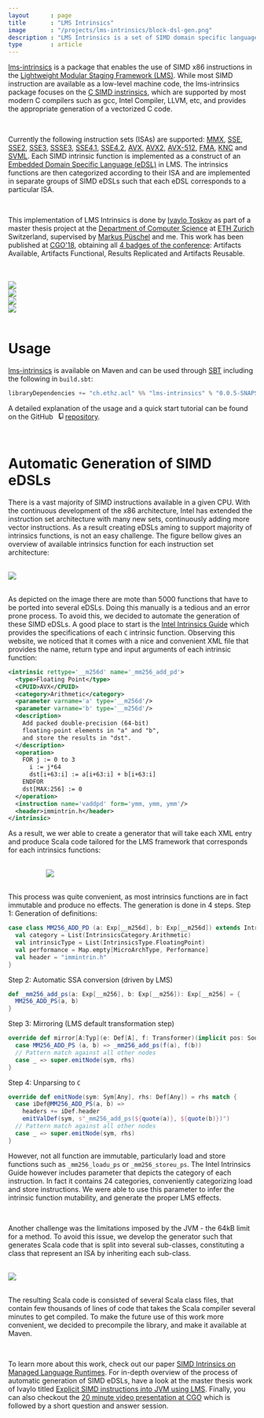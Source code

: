 ```yaml
---
layout      : page
title       : "LMS Intrinsics"
image       : "/projects/lms-intrinsics/block-dsl-gen.png"
description : "LMS Intrinsics is a set of SIMD domain specific languages implementing vectorization ISAs from MMX to AVX-512, implemented as library for the Lightweight Modular Staging framework"
type        : article
---
```


[lms-intrinsics](https://github.com/ivtoskov/lms-intrinsics) is a package that enables the use of SIMD x86 instructions
in the [Lightweight Modular Staging Framework (LMS)][lms]. While most SIMD
instruction are available as a low-level machine code, the lms-intrinsics
package focuses on the [C SIMD instrinsics][cintrinsics], which are supported by most
modern C compilers such as gcc, Intel Compiler, LLVM, etc, and provides
the appropriate generation of a vectorized C code.

<br />

Currently the following instruction sets (ISAs) are supported:
[MMX](https://en.wikipedia.org/wiki/MMX_(instruction_set)),
[SSE](https://en.wikipedia.org/wiki/Streaming_SIMD_Extensions),
[SSE2](https://en.wikipedia.org/wiki/SSE2),
[SSE3](https://en.wikipedia.org/wiki/SSE3),
[SSSE3](https://en.wikipedia.org/wiki/SSSE3),
[SSE4.1](https://en.wikipedia.org/wiki/SSE4#SSE4.1),
[SSE4.2](https://en.wikipedia.org/wiki/SSE4#SSE4.2),
[AVX](https://en.wikipedia.org/wiki/Advanced_Vector_Extensions),
[AVX2](https://en.wikipedia.org/wiki/Advanced_Vector_Extensions#Advanced_Vector_Extensions_2),
[AVX-512](https://en.wikipedia.org/wiki/Advanced_Vector_Extensions#AVX-512),
[FMA](https://en.wikipedia.org/wiki/FMA_instruction_set),
[KNC](http://openlab.web.cern.ch/sites/openlab.web.cern.ch/files/presentations/KNC_ISA_Overview_Apr2012_SJ_New_V4.pdf)
and [SVML](https://software.intel.com/en-us/node/524289).
Each SIMD intrinsic function is implemented as a construct of an
[Embedded Domain Specific Language (eDSL)](http://wiki.c2.com/?EmbeddedDomainSpecificLanguage)
in LMS. The intrinsics functions are then categorized according to their
ISA and are implemented in separate groups of SIMD eDSLs such that each
eDSL corresponds to a particular ISA.

<br />

This implementation of LMS Intrinsics is done by [Ivaylo Toskov](https://github.com/ivtoskov) as part of a master thesis project at the [Department of Computer Science](https://www.inf.ethz.ch/) at [ETH Zurich](https://www.ethz.ch/en.html) Switzerland, supervised by
[Markus Püschel](https://www.inf.ethz.ch/personal/markusp/) and me. This work has been published at [CGO'18](http://cgo.org/cgo2018/), obtaining all [4 badges of the conference](http://ctuning.org/ae/artifacts.html#cgo2018): Artifacts Available, Artifacts Functional, Results Replicated and Artifacts Reusable.

<br />

<div class="row">
    <div class="col-md-2">
        &nbsp;
    </div>
    <div class="col-md-2">
        <img style="margin: auto; max-width: 100px; max-height: 100px;" src="/img/artifacts_available.jpg" />
    </div>
    <div class="col-md-2">
        <img style="margin: auto; max-width: 100px; max-height: 100px;" src="/img/artifacts_evaluated_functional.jpg" />
    </div>
    <div class="col-md-2">
        <img style="margin: auto; max-width: 100px; max-height: 100px;" src="/img/artifacts_evaluated_reusable.jpg" />
    </div>
    <div class="col-md-2">
        <img style="margin: auto; max-width: 100px; max-height: 100px;" src="/img/artifact_results_replicated.jpg" />
    </div>
</div>

<br />

# Usage

[lms-intrinsics](https://github.com/ivtoskov/lms-intrinsics) is available on Maven and can be used through [SBT](http://www.scala-sbt.org/) including the following in `build.sbt`:

```scala
libraryDependencies += "ch.ethz.acl" %% "lms-intrinsics" % "0.0.5-SNAPSHOT"
```

A detailed explanation of the usage and a quick start tutorial can be found on the GitHub  &nbsp; <svg aria-hidden="true" class="octicon octicon-repo" height="12" version="1.1" viewBox="0 0 12 16" width="9"><path fill-rule="evenodd" d="M4 9H3V8h1v1zm0-3H3v1h1V6zm0-2H3v1h1V4zm0-2H3v1h1V2zm8-1v12c0 .55-.45 1-1 1H6v2l-1.5-1.5L3 16v-2H1c-.55 0-1-.45-1-1V1c0-.55.45-1 1-1h10c.55 0 1 .45 1 1zm-1 10H1v2h2v-1h3v1h5v-2zm0-10H2v9h9V1z"></path></svg> [repository](https://github.com/ivtoskov/lms-intrinsics).

<br />

Automatic Generation of SIMD eDSLs
======================================

There is a vast majority of SIMD instructions available in a given CPU. With the continuous development of the x86 architecture,
Intel has extended the instruction set architecture with many new sets, continuously adding more vector instructions. As a result
creating eDSLs aming to support majority of intrinsics functions, is not an easy challenge. The figure bellow gives an overview
of available intrinsics function for each instruction set architecture:

<br />
<div style="margin: auto; max-width: 650px">
        <img src="lms-intrinsics-stats.png" />
</div>
<br />

As depicted on the image there are mote than 5000 functions that have to be ported into several eDSLs. Doing this manually is a
tedious and an error prone process. To avoid this, we decided to automate the generation of these SIMD eDSLs. A good place to
start is the [Intel Intrinsics Guide](https://software.intel.com/sites/landingpage/IntrinsicsGuide/) which provides the specifications
of each `C` intrinsic function. Observing this website, we noticed that it comes with a nice and convenient XML file that provides
the name, return type and input arguments of each intrinsic function:


```xml
<intrinsic rettype='__m256d' name='_mm256_add_pd'>
  <type>Floating Point</type>
  <CPUID>AVX</CPUID>
  <category>Arithmetic</category>
  <parameter varname='a' type='__m256d'/>
  <parameter varname='b' type='__m256d'/>
  <description>
    Add packed double-precision (64-bit)
    floating-point elements in "a" and "b",
    and store the results in "dst".
  </description>
  <operation>
    FOR j := 0 to 3
	  i := j*64
	  dst[i+63:i] := a[i+63:i] + b[i+63:i]
    ENDFOR
    dst[MAX:256] := 0
  </operation>
  <instruction name='vaddpd' form='ymm, ymm, ymm'/>
  <header>immintrin.h</header>
</intrinsic>

```

As a result, we wer able to create a generator that will take each XML entry and produce Scala code tailored for the LMS framework
that corresponds for each intrinsics functions:

<br />
<div style="margin: auto; max-width: 350px">
    <img src="block-dsl-gen.png" />
</div>
<br />

This process was quite convenient, as most intrinsics functions are in fact immutable and produce no effects. The generation is done
in 4 steps. Step 1: Generation of definitions:

```scala
case class MM256_ADD_PD (a: Exp[__m256d], b: Exp[__m256d]) extends IntrinsicDef[__m256d] {
  val category = List(IntrinsicsCategory.Arithmetic)
  val intrinsicType = List(IntrinsicsType.FloatingPoint)
  val performance = Map.empty[MicroArchType, Performance]
  val header = "immintrin.h"
}
```

Step 2: Automatic SSA conversion (driven by LMS)

```scala
def _mm256_add_ps(a: Exp[__m256], b: Exp[__m256]): Exp[__m256] = {
  MM256_ADD_PS(a, b)
}
```

Step 3: Mirroring (LMS default transformation step)

```scala
override def mirror[A:Typ](e: Def[A], f: Transformer)(implicit pos: SourceContext) = (e match {
  case MM256_ADD_PS (a, b) => _mm256_add_ps(f(a), f(b))
  // Pattern match against all other nodes
  case _ => super.emitNode(sym, rhs)
}
```



Step 4: Unparsing to `C`

```scala
override def emitNode(sym: Sym[Any], rhs: Def[Any]) = rhs match {
  case iDef@MM256_ADD_PS(a, b) =>
    headers += iDef.header
    emitValDef(sym, s"_mm256_add_ps(${quote(a)}, ${quote(b)})")
  // Pattern match against all other nodes
  case _ => super.emitNode(sym, rhs)
}
```

However, not all function are immutable, particularly load and store functions such as `_mm256_loadu_ps` or `_mm256_storeu_ps`. The Intel Intrinsics Guide however
includes parameter that depicts the category of each instruction. In fact it contains 24 categories, conveniently categorizing load and store instructions.
We were able to use this parameter to infer the intrinsic function mutability, and generate the proper LMS effects.

<br />

Another challenge was the limitations imposed by the JVM - the 64kB limit for a method. To avoid this issue, we develop the generator
such that generates Scala code that is split into several sub-classes, constituting a class that represent an ISA by inheriting each sub-class.

<br />
<div style="margin: auto; max-width: 600px">
    <img src="lms-intrinsics-split.png" />
</div>
<br />

The resulting Scala code is consisted of several Scala class files, that contain few thousands of lines of code that takes the Scala compiler several minutes to get
compiled. To make the future use of this work more convenient, we decided to precompile the library, and make it available at Maven.

<br />

To learn more about this work, check out our paper [SIMD Intrinsics on Managed Language Runtimes](/publications/preprint/004_cgo18-simd.pdf). For in-depth overview
of the process of automatic generation of SIMD eDSLs, have a look at the master thesis work of Ivaylo titled [Explicit SIMD instructions into JVM using LMS](https://www.research-collection.ethz.ch/handle/20.500.11850/166022).
Finally, you can also checkout the [20 minute video presentation at CGO](https://www.youtube.com/watch?v=NOkxNvuXEF0)
which is followed by a short question and answer session.

<br />


[lms]: https://scala-lms.github.io/index.html
[cintrinsics]: https://en.wikipedia.org/wiki/Intrinsic_function#C_and_C++